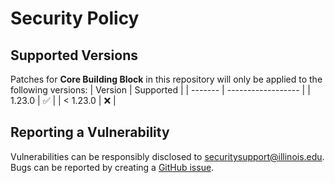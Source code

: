 # Security Policy

## Supported Versions
Patches for **Core Building Block** in this repository will only be applied to the following versions:
| Version | Supported          |
| ------- | ------------------ |
| 1.23.0   | :white_check_mark: |
| < 1.23.0 | :x:                |

## Reporting a Vulnerability
Vulnerabilities can be responsibly disclosed to [securitysupport@illinois.edu](mailto:securitysupport@illinois.edu).
Bugs can be reported by creating a [GitHub issue](https://github.com/rokwire/core-building-block/issues/new).